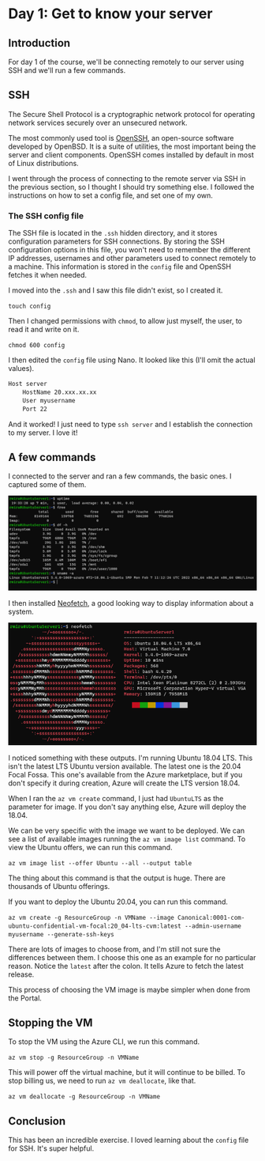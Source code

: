 # Day 1: Get to know your server

## Introduction

For day 1 of the course, we'll be connecting remotely to our server using SSH and we'll run a few commands.

## SSH

The Secure Shell Protocol is a cryptographic network protocol for operating network services securely over an unsecured network.

The most commonly used tool is [OpenSSH](https://www.openssh.com/), an open-source software developed by OpenBSD. It is a suite of utilities, the most important being the server and client components. OpenSSH comes installed by default in most of Linux distributions.

I went through the process of connecting to the remote server via SSH in the previous section, so I thought I should try something else. I followed the instructions on how to set a config file, and set one of my own.

### The SSH config file

The SSH file is located in the `.ssh` hidden directory, and it stores configuration parameters for SSH connections. By storing the SSH configuration options in this file, you won't need to remember the different IP addresses, usernames and other parameters used to connect remotely to a machine. This information is stored in the `config` file and OpenSSH fetches it when needed.

I moved into the `.ssh` and I saw this file didn't exist, so I created it.

`touch config`

Then I changed permissions with `chmod`, to allow just myself, the user, to read it and write on it.

`chmod 600 config`

I then edited the `config` file using Nano. It looked like this (I'll omit the actual values).

```bash
Host server
    HostName 20.xxx.xx.xx
    User myusername
    Port 22
```

And it worked! I just need to type `ssh server` and I establish the connection to my server. I love it!

## A few commands

I connected to the server and ran a few commands, the basic ones. I captured some of them.

![commands](media/day1_firstcommands.png)

I then installed [Neofetch](https://github.com/dylanaraps/neofetch), a good looking way to display information about a system.

![Neofetch](media/day1_neofetch.png)

I noticed something with these outputs. I'm running Ubuntu 18.04 LTS. This isn't the latest LTS Ubuntu version available. The latest one is the 20.04 Focal Fossa. This one's available from the Azure marketplace, but if you don't specify it during creation, Azure will create the LTS version 18.04.

When I ran the `az vm create` command, I just had `UbuntuLTS` as the parameter for image. If you don't say anything else, Azure will deploy the 18.04.

We can be very specific with the image we want to be deployed. We can see a list of available images running the `az vm image list` command. To view the Ubuntu offers, we can run this command.

`az vm image list --offer Ubuntu --all --output table`

The thing about this command is that the output is huge. There are thousands of Ubuntu offerings.

If you want to deploy the Ubuntu 20.04, you can run this command.

`az vm create -g ResourceGroup -n VMName --image Canonical:0001-com-ubuntu-confidential-vm-focal:20_04-lts-cvm:latest --admin-username myusername --generate-ssh-keys`

There are lots of images to choose from, and I'm still not sure the differences between them. I choose this one as an example for no particular reason. Notice the `latest` after the colon. It tells Azure to fetch the latest release.

This process of choosing the VM image is maybe simpler when done from the Portal.

## Stopping the VM

To stop the VM using the Azure CLI, we run this command.

`az vm stop -g ResourceGroup -n VMName`

This will power off the virtual machine, but it will continue to be billed. To stop billing us, we need to run `az vm deallocate`, like that.

`az vm deallocate -g ResourceGroup -n VMName`

## Conclusion

This has been an incredible exercise. I loved learning about the `config` file for SSH. It's super helpful.
